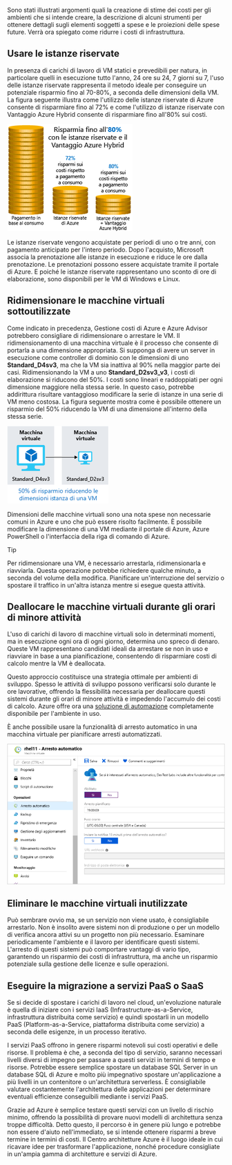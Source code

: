 Sono stati illustrati argomenti quali la creazione di stime dei costi per gli ambienti che si intende creare, la descrizione di alcuni strumenti per ottenere dettagli sugli elementi soggetti a spese e le proiezioni delle spese future. Verrà ora spiegato come ridurre i costi di infrastruttura.

## <a name="use-reserved-instances"></a>Usare le istanze riservate

In presenza di carichi di lavoro di VM statici e prevedibili per natura, in particolare quelli in esecuzione tutto l'anno, 24 ore su 24, 7 giorni su 7, l'uso delle istanze riservate rappresenta il metodo ideale per conseguire un potenziale risparmio fino al 70-80%, a seconda delle dimensioni della VM. La figura seguente illustra come l'utilizzo delle istanze riservate di Azure consente di risparmiare fino al 72% e come l'utilizzo di istanze riservate con Vantaggio Azure Hybrid consente di risparmiare fino all'80% sui costi.

![Una figura che illustra i vantaggi economici derivanti dall'uso delle istanze riservate di Azure e di Vantaggio Azure Hybrid rispetto al pagamento in base al consumo.](../media/4-savings-coins.png)

Le istanze riservate vengono acquistate per periodi di uno o tre anni, con pagamento anticipato per l'intero periodo. Dopo l'acquisto, Microsoft associa la prenotazione alle istanze in esecuzione e riduce le ore dalla prenotazione. Le prenotazioni possono essere acquistate tramite il portale di Azure. E poiché le istanze riservate rappresentano uno sconto di ore di elaborazione, sono disponibili per le VM di Windows e Linux.

## <a name="right-size-underutilized-virtual-machines"></a>Ridimensionare le macchine virtuali sottoutilizzate

Come indicato in precedenza, Gestione costi di Azure e Azure Advisor potrebbero consigliare di ridimensionare o arrestare le VM. Il ridimensionamento di una macchina virtuale è il processo che consente di portarla a una dimensione appropriata. Si supponga di avere un server in esecuzione come controller di dominio con le dimensioni di uno **Standard_D4sv3**, ma che la VM sia inattiva al 90% nella maggior parte dei casi. Ridimensionando la VM a uno **Standard_D2sv3_v3**, i costi di elaborazione si riducono del 50%. I costi sono lineari e raddoppiati per ogni dimensione maggiore nella stessa serie. In questo caso, potrebbe addirittura risultare vantaggioso modificare la serie di istanze in una serie di VM meno costosa. La figura seguente mostra come è possibile ottenere un risparmio del 50% riducendo la VM di una dimensione all'interno della stessa serie.

![Figura che illustra i risparmi ottenuti riducendo le dimensioni di una macchina virtuale sottoutilizzata.](../media/4-vm-resize.png)

Dimensioni delle macchine virtuali sono una nota spese non necessarie comuni in Azure e uno che può essere risolto facilmente. È possibile modificare la dimensione di una VM mediante il portale di Azure, Azure PowerShell o l'interfaccia della riga di comando di Azure.

> [!TIP]
> Per ridimensionare una VM, è necessario arrestarla, ridimensionarla e riavviarla. Questa operazione potrebbe richiedere qualche minuto, a seconda del volume della modifica. Pianificare un'interruzione del servizio o spostare il traffico in un'altra istanza mentre si esegue questa attività.

## <a name="deallocate-virtual-machines-in-off-hours"></a>Deallocare le macchine virtuali durante gli orari di minore attività

L'uso di carichi di lavoro di macchine virtuali solo in determinati momenti, ma in esecuzione ogni ora di ogni giorno, determina uno spreco di denaro. Queste VM rappresentano candidati ideali da arrestare se non in uso e riavviare in base a una pianificazione, consentendo di risparmiare costi di calcolo mentre la VM è deallocata.

Questo approccio costituisce una strategia ottimale per ambienti di sviluppo. Spesso le attività di sviluppo possono verificarsi solo durante le ore lavorative, offrendo la flessibilità necessaria per deallocare questi sistemi durante gli orari di minore attività e impedendo l'accumulo dei costi di calcolo. Azure offre ora una [soluzione di automazione](https://docs.microsoft.com/azure/automation/automation-solution-vm-management) completamente disponibile per l'ambiente in uso.

È anche possibile usare la funzionalità di arresto automatico in una macchina virtuale per pianificare arresti automatizzati.

![Screenshot del portale di Azure che illustra la sezione di arresto automatico di un pannello della macchina virtuale con un'ora di arresto abilitata.](../media/4-vm-auto-shutdown.png)

## <a name="delete-unused-virtual-machines"></a>Eliminare le macchine virtuali inutilizzate

 Può sembrare ovvio ma, se un servizio non viene usato, è consigliabile arrestarlo. Non è insolito avere sistemi non di produzione o per un modello di verifica ancora attivi su un progetto non più necessario. Esaminare periodicamente l'ambiente e il lavoro per identificare questi sistemi. L'arresto di questi sistemi può comportare vantaggi di vario tipo, garantendo un risparmio dei costi di infrastruttura, ma anche un risparmio potenziale sulla gestione delle licenze e sulle operazioni.

## <a name="migrate-to-paas-or-saas-services"></a>Eseguire la migrazione a servizi PaaS o SaaS

Se si decide di spostare i carichi di lavoro nel cloud, un'evoluzione naturale è quella di iniziare con i servizi IaaS (Infrastructure-as-a-Service, infrastruttura distribuita come servizio) e quindi spostarli in un modello PaaS (Platform-as-a-Service, piattaforma distribuita come servizio) a seconda delle esigenze, in un processo iterativo.

I servizi PaaS offrono in genere risparmi notevoli sui costi operativi e delle risorse. Il problema è che, a seconda del tipo di servizio, saranno necessari livelli diversi di impegno per passare a questi servizi in termini di tempo e risorse. Potrebbe essere semplice spostare un database SQL Server in un database SQL di Azure e molto più impegnativo spostare un'applicazione a più livelli in un contenitore o un'architettura serverless. È consigliabile valutare costantemente l'architettura delle applicazioni per determinare eventuali efficienze conseguibili mediante i servizi PaaS.

Grazie ad Azure è semplice testare questi servizi con un livello di rischio minimo, offrendo la possibilità di provare nuovi modelli di architettura senza troppe difficoltà. Detto questo, il percorso è in genere più lungo e potrebbe non essere d'aiuto nell'immediato, se si intende ottenere risparmi a breve termine in termini di costi. Il Centro architetture Azure è il luogo ideale in cui ricavare idee per trasformare l'applicazione, nonché procedure consigliate in un'ampia gamma di architetture e servizi di Azure.
